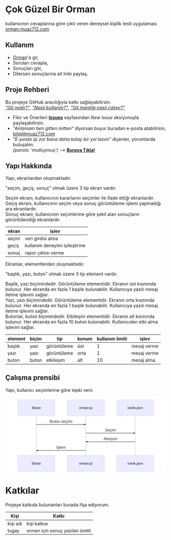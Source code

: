 # Çok Güzel Bir Orman
kullanıcının cevaplarına göre çıktı veren deneysel kişilik testi uygulaması<br>
[orman.muaz712.com](http://orman.muaz712.com)

## Kullanım
- [Orman](http://orman.muaz712.com)'a gir,
- Soruları cevapla,
- Sonuçları gör,
- Dilersen sonuçlarına ait linki paylaş.

## Proje Rehberi
Bu projeye GitHub aracılığıyla katkı sağlayabilirsin.<br>
*["Git nedir?"](https://www.youtube.com/watch?v=uncrCoLiq-g&list=PLHN6JcK509bOrevTCFrSMeAfBtuib4Gpg)*, *["Nasıl kullanılır?"](https://rogerdudler.github.io/git-guide/index.tr.html)*, *["Git mantığı nasıl çalışır?"](https://github.com/gelis-tr-io/makaleler/blob/master/git/git-mantigi/git-mantigi.md)*

- Fikir ve Önerileri [**Issues**](https://github.com/muaz742/cok-guzel-bir-orman/issues) sayfasından *New Issue* aksiyonuyla paylaşabilirsin.
- *"Anlamam ben gitten mitten"* diyorsan buyur buradan e-posta atabilirsin; [bilgi@muaz712.com](mailto:bilgi@muaz712.com)
- *"E-posta işi zor bana daha kolay bir yol lazım"* diyenler, yorumlarda buluşalım.<br>*(parola: 'mutluymuş')* --> [**Buraya Tıkla!**](https://www.youtube.com/watch?v=i4fNpcG3CDM)

## Yapı Hakkında
Yapı, ekranlardan oluşmaktadır.

"seçim, geçiş, sonuç" olmak üzere 3 tip ekran vardır.

Seçim ekranı, kullanıcının kararlarını seçimler ile ifade ettiği ekranlardır.<br>
Geçiş ekranı, kullanıcının seçim veya sonuç görüntüleme işlemi yapmadığı ara ekranlardır.<br>
Sonuç ekranı, kullanıcının seçimlerine göre şekil alan sonuçların görüntülendiği ekranlardır.

|ekran|işlev|
|---|---|
|seçim|veri girdisi alma|
|geçiş|kullanım deneyimi iyileştirme|
|sonuç|rapor çıktısı verme|

Ekranlar, elementlerden oluşmaktadır. 

"başlık, yazı, buton" olmak üzere 3 tip element vardır.

Başlık, yazı biçimindedir. Görüntüleme elementidir. Ekranın üst kısmında bulunur. Her ekranda en fazla 1 başlık bulunabilir. Kullanıcıya yazılı mesaj iletme işlevini sağlar.<br>
Yazı, yazı biçimindedir. Görüntüleme elementidir. Ekranın orta kısmında bulunur. Her ekranda en fazla 1 başlık bulunabilir. Kullanıcıya yazılı mesaj iletme işlevini sağlar.<br>
Butonlar, buton biçimindedir. Etkileşim elementidir. Ekranın alt kısmında bulunur. Her ekranda en fazla 10 buton bulunabilir. Kullanıcıdan etki alma işlevini sağlar.

|element|biçim|tip|konum|kullanım limiti|işlev|
|---|---|---|---|---|---|
|başlık|yazı|görüntüleme|üst|1|mesaj verme|
|yazı|yazı|görüntüleme|orta|1|mesaj verme|
|buton|buton|etkileşim|alt|10|mesaj alma|

## Çalışma prensibi
Yapı, kullanıcı seçimleri<!-- ve HTML talepleri-->ne göre tepki verir.

![asamalar0](./docs/asamalar0.svg)

# Katkılar
Projeye katkıda bulunanları burada ifşa ediyorum.

|Kişi|Katkı|
|---|---|
|kişi adı|kişi katkısı|
|tugay|orman için sonuç yazıları üretti|
